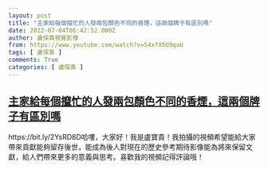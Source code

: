 ```yaml
---
layout: post
title: "主家給每個攛忙的人發兩包顏色不同的香煙，這兩個牌子有區別嗎"
date: 2022-07-04T06:42:52.000Z
author: 盧保貴視覺影像
from: https://www.youtube.com/watch?v=54xfX5U9qaU
tags: [ 盧保貴 ]
comments: True
categories: [ 盧保貴 ]
---
```

<!--1656916972000-->
[主家給每個攛忙的人發兩包顏色不同的香煙，這兩個牌子有區別嗎](https://www.youtube.com/watch?v=54xfX5U9qaU)
------

<div>
https://bit.ly/2YsRD8D哈嘍，大家好！我是盧寶貴！我拍攝的視頻希望能給大家帶來貢獻能夠留存後世，能成為後人對現在的歷史參考期待影像能為將來保留文獻，給人們帶來更多的意義與思考。喜歡我的視頻記得評論哦！
</div>
